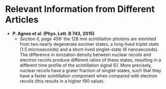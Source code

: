 # Relevant Information from Different Articles

* **P. Agnes et al. (Phys. Lett. B 743, 2015)**
	* *Section II, page 459:* the 128 mm scintillation photons are emmited from two nearly degenerate excimer states, a long-lived triplet state (1.5 microseconds) and a short-lived singlet-state (6 nanoseconds). The difference in ionization density between nuclear recoils and electron recoils produce different ratios of these states, resulting in a different time profile of the scintillation signal S1. More precisely, nuclear recoils have a grater fraction of singlet-states, such that they have a faster scintillation component when compared with electron recoils (this results in a higher f90 value).
